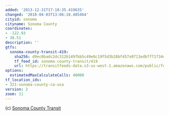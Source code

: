 ```yaml
---
added: '2013-12-31T17:18:35.419635'
changed: '2018-04-03T13:06:18.485464'
cityid: sonoma
cityname: Sonoma County
coordinates:
- -122.93
- 38.51
description: ''
gtfs:
  sonoma-county-transit-419:
    sha256: d9ec0badc2dc312b149fbb5c49e0c19f5d3b28bf457a9713edbff71f34d9935a
    tf_feed_id: sonoma-county-transit/419
    url: https://transitfeeds-data.s3-us-west-1.amazonaws.com/public/feeds/sonoma-county-transit/419/20180326/gtfs.zip
options:
  estimatedMaxCalculateCalls: 40000
tf_location_ids:
- 321-sonoma-county-ca-usa
version: 2
zoom: 11
---
```


(c) [Sonoma County Transit](http://www.sctransit.com/)
